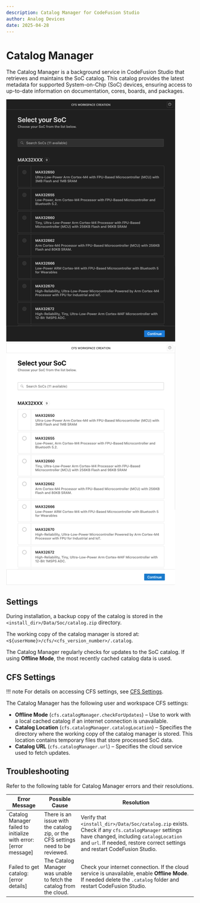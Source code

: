 ```yaml
---
description: Catalog Manager for CodeFusion Studio
author: Analog Devices
date: 2025-04-28
---
```


# Catalog Manager

The Catalog Manager is a background service in CodeFusion Studio that retrieves and maintains the SoC catalog. This catalog provides the latest metadata for supported System-on-Chip (SoC) devices, ensuring access to up-to-date information on documentation, cores, boards, and packages.

![Catalog Manager Workspace Creation](./images/catalog-manager-workspace-creation-dark.png#only-dark)
![Catalog Manager Workspace Creation](./images/catalog-manager-workspace-creation-light.png#only-light)

## Settings

During installation, a backup copy of the catalog is stored in the `<install_dir>/Data/Soc/catalog.zip` directory.

The working copy of the catalog manager is stored at: `<${userHome}>/cfs/<cfs_version_number>/.catalog`.

The Catalog Manager regularly checks for updates to the SoC catalog. If using **Offline Mode**, the most recently cached catalog data is used.

## CFS Settings

!!! note
    For details on accessing CFS settings, see [CFS Settings](./cfs-settings.md).

The Catalog Manager has the following user and workspace CFS settings:

- **Offline Mode** (`cfs.catalogManager.checkForUpdates`) – Use to work with a local cached catalog if an internet connection is unavailable.
- **Catalog Location** (`cfs.catalogManager.catalogLocation`) – Specifies the directory where the working copy of the catalog manager is stored. This location contains temporary files that store processed SoC data.
- **Catalog URL** (`cfs.catalogManager.url`) – Specifies the cloud service used to fetch updates.

## **Troubleshooting**

Refer to the following table for Catalog Manager errors and their resolutions.

| **Error Message**                                                  | **Possible Cause**                                      | **Resolution**                                                                                           |
| ------------------------------------------------------------------ | ------------------------------------------------------- | -------------------------------------------------------------------------------------------------------- |
| Catalog Manager failed to initialize with error: [error message] | There is an issue with the catalog zip, or the CFS settings need to be reviewed. | Verify that `<install_dir>/Data/Soc/catalog.zip` exists. Check if any `cfs.catalogManager` settings have changed, including `catalogLocation` and `url`. If needed, restore correct settings and restart CodeFusion Studio. |
| Failed to get catalog: [error details]                           | The Catalog Manager was unable to fetch the catalog from the cloud. | Check your internet connection. If the cloud service is unavailable, enable **Offline Mode**.  If needed delete the `.catalog` folder and restart CodeFusion Studio. |

